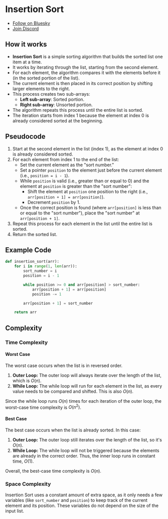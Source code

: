 # Insertion Sort

- [Follow on Bluesky](https://bsky.app/profile/leonlonsdale.dev)
- [Join Discord](https://discord.gg/dhrdFh98UA)

## How it works

- **Insertion Sort** is a simple sorting algorithm that builds the sorted list one item at a time.
- It works by iterating through the list, starting from the second element.
- For each element, the algorithm compares it with the elements before it (in the sorted portion of the list).
- The current element is then placed in its correct position by shifting larger elements to the right.
- This process creates two sub-arrays:
  - **Left sub-array**: Sorted portion.
  - **Right sub-array**: Unsorted portion.
- The algorithm repeats this process until the entire list is sorted.
- The iteration starts from index 1 because the element at index 0 is already considered sorted at the beginning.

## Pseudocode

1. Start at the second element in the list (index 1), as the element at index 0 is already considered sorted.
2. For each element from index 1 to the end of the list:
   - Set the current element as the "sort number."
   - Set a pointer `position` to the element just before the current element (i.e., `position = i - 1`).
   - While `position` is valid (i.e., greater than or equal to 0) and the element at `position` is greater than the "sort number":
     - Shift the element at `position` one position to the right (i.e., `arr[position + 1] = arr[position]`).
     - Decrement `position` by 1.
   - Once the correct position is found (where `arr[position]` is less than or equal to the "sort number"), place the "sort number" at `arr[position + 1]`.
3. Repeat this process for each element in the list until the entire list is sorted.
4. Return the sorted list.

## Example Code

```python
def insertion_sort(arr):
	for i in range(1, len(arr)):
		sort_number = i
		position = i - 1

		while position >= 0 and arr[position] > sort_number:
			arr[position + 1] = arr[position]
			position -= 1

		arr[position + 1] = sort_number

	return arr
```

## Complexity

### Time Complexity

#### Worst Case

The worst case occurs when the list is in reversed order.

1. **Outer Loop:** The outer loop will always iterate over the length of the list, which is $O(n)$.
2. **While Loop:** The while loop will run for each element in the list, as every value needs to be compared and shifted. This is also $O(n)$.

Since the while loop runs $O(n)$ times for each iteration of the outer loop, the worst-case time complexity is $O(n^2)$.

#### Best Case

The best case occurs when the list is already sorted. In this case:

1. **Outer Loop:** The outer loop still iterates over the length of the list, so it's $O(n)$.
2. **While Loop:** The while loop will not be triggered because the elements are already in the correct order. Thus, the inner loop runs in constant time, $O(1)$.

Overall, the best-case time complexity is $O(n)$.

### Space Complexity

Insertion Sort uses a constant amount of extra space, as it only needs a few variables (like `sort_number` and `position`) to keep track of the current element and its position. These variables do not depend on the size of the input list.
